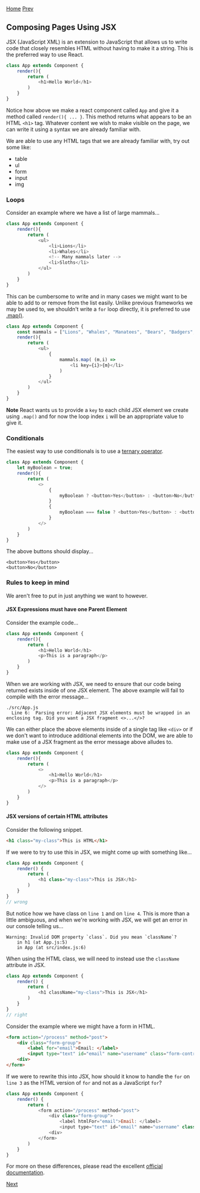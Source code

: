 [Home](https://github.com/wgoode3/react-notes/blob/master/README.md)
[Prev](https://github.com/wgoode3/react-notes/blob/master/create-react-app.md)

## Composing Pages Using JSX

JSX (JavaScript XML) is an extension to JavaScript that allows us to write code that closely resembles HTML without having to make it a string. This is the preferred way to use React.

```javascript
class App extends Component {
    render(){
        return (
            <h1>Hello World</h1>
        )
    }
}
```

Notice how above we make a react component called ```App``` and give it a method called ```render(){ ... }```. This method returns what appears to be an HTML ```<h1>``` tag. Whatever content we wish to make visible on the page, we can write it using a syntax we are already familiar with. 

We are able to use any HTML tags that we are already familiar with, try out some like:

* table
* ul 
* form
* input
* img

### Loops

Consider an example where we have a list of large mammals...

```javascript
class App extends Component {
    render(){
        return (
            <ul>
                <li>Lions</li>
                <li>Whales</li>
                <!-- Many mammals later -->
                <li>Sloths</li>
            </ul>
        )
    }
}
```

This can be cumbersome to write and in many cases we might want to be able to add to or remove from the list easily. Unlike previous frameworks we may be used to, we shouldn't write a ```for``` loop directly, it is preferred to use [.map()](https://developer.mozilla.org/en-US/docs/Web/JavaScript/Reference/Global_Objects/Array/map).


```javascript
class App extends Component {
    const mammals = ["Lions", "Whales", "Manatees", "Bears", "Badgers", "Sloths", "Pandas"];
    render(){
        return (
            <ul>
                {
                    mammals.map( (m,i) =>
                        <li key={i}>{m}</li>
                    )
                }
            </ul>
        )
    }
}
```

**Note** React wants us to provide a ```key``` to each child JSX element we create using ```.map()``` and for now the loop index ```i``` will be an appropriate value to give it.

### Conditionals

The easiest way to use conditionals is to use a [ternary operator](https://developer.mozilla.org/en-US/docs/Web/JavaScript/Reference/Operators/Conditional_Operator). 

```javascript
class App extends Component {
    let myBoolean = true;
    render(){
        return (
            <>
                {
                    myBoolean ? <button>Yes</button> : <button>No</button>
                }
                {
                    myBoolean === false ? <button>Yes</button> : <button>No</button>
                }
            </>
        )
    }
}
```

The above buttons should display...

```
<button>Yes</button>
<button>No</button>
```

### Rules to keep in mind

We aren't free to put in just anything we want to however.

#### JSX Expressions must have one Parent Element

Consider the example code...

```javascript
class App extends Component {
    render(){
        return (
            <h1>Hello World</h1>
            <p>This is a paragraph</p>
        )
    }
}
```

When we are working with JSX, we need to ensure that our code being returned exists inside of one JSX element. The above example will fail to compile with the error message...

```
./src/App.js
  Line 6:  Parsing error: Adjacent JSX elements must be wrapped in an enclosing tag. Did you want a JSX fragment <>...</>?
```

We can either place the above elements inside of a single tag like ```<div>``` or if we don't want to introduce additional elements into the DOM, we are able to make use of a JSX fragment as the error message above alludes to.

```javascript
class App extends Component {
    render(){
        return (
            <>
                <h1>Hello World</h1>
                <p>This is a paragraph</p>
            </>
        )
    }
}
```

#### JSX versions of certain HTML attributes

Consider the following snippet.

```HTML
<h1 class="my-class">This is HTML</h1>
```

If we were to try to use this in JSX, we might come up with something like...

```Javascript
class App extends Component {
    render() {
        return (
            <h1 class="my-class">This is JSX</h1>
        )
    }
}
// wrong
```

But notice how we have class on ```line 1``` and on ```line 4```. This is more than a little ambiguous, and when we're working with JSX, we will get an error in our console telling us...

```
Warning: Invalid DOM property `class`. Did you mean `className`?
    in h1 (at App.js:5)
    in App (at src/index.js:6)
```

When using the HTML class, we will need to instead use the ```className``` attribute in JSX.

```Javascript
class App extends Component {
    render() {
        return (
            <h1 className="my-class">This is JSX</h1>
        )
    }
}
// right
```

Consider the example where we might have a form in HTML.

```HTML
<form action="/process" method="post">
    <div class="form-group">
        <label for="email">Email: </label>
        <input type="text" id="email" name="username" class="form-control" />
    <div>
</form>
```

If we were to rewrite this into JSX, how should it know to handle the ```for``` on ```line 3``` as the HTML version of ```for``` and not as a JavaScript ```for```?

```Javascript
class App extends Component {
    render() {
        return (
            <form action="/process" method="post">
                <div class="form-group">
                    <label htmlFor="email">Email: </label>
                    <input type="text" id="email" name="username" class="form-control" />
                <div>
            </form>
        )
    }
}
```

For more on these differences, please read the excellent [official documentation](https://reactjs.org/docs/dom-elements.html).

[Next](https://github.com/wgoode3/react-notes/blob/master/state-and-events.md)
